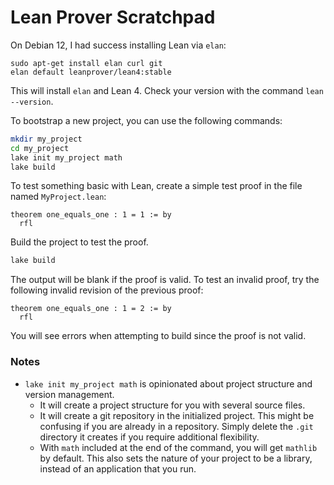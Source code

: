 # Lean Prover Scratchpad

On Debian 12, I had success installing Lean via `elan`:

```
sudo apt-get install elan curl git
elan default leanprover/lean4:stable
```

This will install `elan` and Lean 4. Check your version with the command `lean --version`.

To bootstrap a new project, you can use the following commands:

```bash
mkdir my_project
cd my_project
lake init my_project math
lake build
```

To test something basic with Lean, create a simple test proof in the file named `MyProject.lean`:

```lean
theorem one_equals_one : 1 = 1 := by
  rfl
```

Build the project to test the proof.

```bash
lake build
```

The output will be blank if the proof is valid. To test an invalid proof, try the following invalid revision of the previous proof:

```lean
theorem one_equals_one : 1 = 2 := by
  rfl
```

You will see errors when attempting to build since the proof is not valid.

### Notes

* `lake init my_project math` is opinionated about project structure and version management.
  - It will create a project structure for you with several source files.
  - It will create a git repository in the initialized project. This might be confusing if you are already in a repository. Simply delete the `.git` directory it creates if you require additional flexibility.
  - With `math` included at the end of the command, you will get `mathlib` by default. This also sets the nature of your project to be a library, instead of an application that you run.

